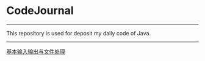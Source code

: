 # CodeJournal
---
This  repository is used for deposit my daily code of Java.

---
[基本输入输出与文件处理](../JavaJournal/Java/基本输入输出与文件处理.md)